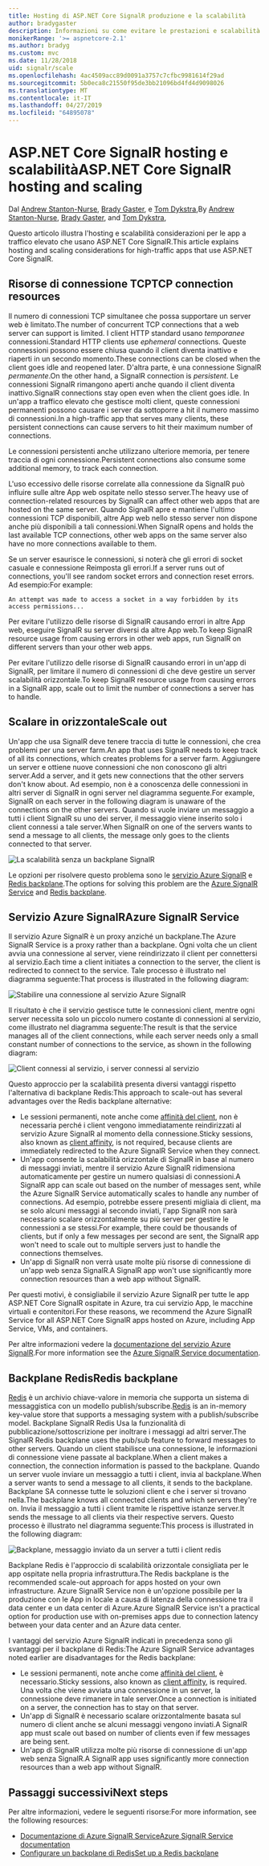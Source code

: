 ```yaml
---
title: Hosting di ASP.NET Core SignalR produzione e la scalabilità
author: bradygaster
description: Informazioni su come evitare le prestazioni e scalabilità problemi nelle App che usano ASP.NET Core SignalR.
monikerRange: '>= aspnetcore-2.1'
ms.author: bradyg
ms.custom: mvc
ms.date: 11/28/2018
uid: signalr/scale
ms.openlocfilehash: 4ac4509acc89d0091a3757c7cfbc9981614f29ad
ms.sourcegitcommit: 5b0eca8c21550f95de3bb21096bd4fd4d9098026
ms.translationtype: MT
ms.contentlocale: it-IT
ms.lasthandoff: 04/27/2019
ms.locfileid: "64895078"
---
```

# <a name="aspnet-core-signalr-hosting-and-scaling"></a><span data-ttu-id="f227c-103">ASP.NET Core SignalR hosting e scalabilità</span><span class="sxs-lookup"><span data-stu-id="f227c-103">ASP.NET Core SignalR hosting and scaling</span></span>

<span data-ttu-id="f227c-104">Dal [Andrew Stanton-Nurse](https://twitter.com/anurse), [Brady Gaster](https://twitter.com/bradygaster), e [Tom Dykstra](https://github.com/tdykstra),</span><span class="sxs-lookup"><span data-stu-id="f227c-104">By [Andrew Stanton-Nurse](https://twitter.com/anurse), [Brady Gaster](https://twitter.com/bradygaster), and [Tom Dykstra](https://github.com/tdykstra),</span></span>

<span data-ttu-id="f227c-105">Questo articolo illustra l'hosting e scalabilità considerazioni per le app a traffico elevato che usano ASP.NET Core SignalR.</span><span class="sxs-lookup"><span data-stu-id="f227c-105">This article explains hosting and scaling considerations for high-traffic apps that use ASP.NET Core SignalR.</span></span>

## <a name="tcp-connection-resources"></a><span data-ttu-id="f227c-106">Risorse di connessione TCP</span><span class="sxs-lookup"><span data-stu-id="f227c-106">TCP connection resources</span></span>

<span data-ttu-id="f227c-107">Il numero di connessioni TCP simultanee che possa supportare un server web è limitato.</span><span class="sxs-lookup"><span data-stu-id="f227c-107">The number of concurrent TCP connections that a web server can support is limited.</span></span> <span data-ttu-id="f227c-108">I client HTTP standard usano *temporanee* connessioni.</span><span class="sxs-lookup"><span data-stu-id="f227c-108">Standard HTTP clients use *ephemeral* connections.</span></span> <span data-ttu-id="f227c-109">Queste connessioni possono essere chiusa quando il client diventa inattivo e riaperti in un secondo momento.</span><span class="sxs-lookup"><span data-stu-id="f227c-109">These connections can be closed when the client goes idle and reopened later.</span></span> <span data-ttu-id="f227c-110">D'altra parte, è una connessione SignalR *permanente*.</span><span class="sxs-lookup"><span data-stu-id="f227c-110">On the other hand, a SignalR connection is *persistent*.</span></span> <span data-ttu-id="f227c-111">Le connessioni SignalR rimangono aperti anche quando il client diventa inattivo.</span><span class="sxs-lookup"><span data-stu-id="f227c-111">SignalR connections stay open even when the client goes idle.</span></span> <span data-ttu-id="f227c-112">In un'app a traffico elevato che gestisce molti client, queste connessioni permanenti possono causare i server da sottoporre a hit il numero massimo di connessioni.</span><span class="sxs-lookup"><span data-stu-id="f227c-112">In a high-traffic app that serves many clients, these persistent connections can cause servers to hit their maximum number of connections.</span></span>

<span data-ttu-id="f227c-113">Le connessioni persistenti anche utilizzano ulteriore memoria, per tenere traccia di ogni connessione.</span><span class="sxs-lookup"><span data-stu-id="f227c-113">Persistent connections also consume some additional memory, to track each connection.</span></span>

<span data-ttu-id="f227c-114">L'uso eccessivo delle risorse correlate alla connessione da SignalR può influire sulle altre App web ospitate nello stesso server.</span><span class="sxs-lookup"><span data-stu-id="f227c-114">The heavy use of connection-related resources by SignalR can affect other web apps that are hosted on the same server.</span></span> <span data-ttu-id="f227c-115">Quando SignalR apre e mantiene l'ultimo connessioni TCP disponibili, altre App web nello stesso server non dispone anche più disponibili a tali connessioni.</span><span class="sxs-lookup"><span data-stu-id="f227c-115">When SignalR opens and holds the last available TCP connections, other web apps on the same server also have no more connections available to them.</span></span>

<span data-ttu-id="f227c-116">Se un server esaurisce le connessioni, si noterà che gli errori di socket casuale e connessione Reimposta gli errori.</span><span class="sxs-lookup"><span data-stu-id="f227c-116">If a server runs out of connections, you'll see random socket errors and connection reset errors.</span></span> <span data-ttu-id="f227c-117">Ad esempio:</span><span class="sxs-lookup"><span data-stu-id="f227c-117">For example:</span></span>

```
An attempt was made to access a socket in a way forbidden by its access permissions...
```

<span data-ttu-id="f227c-118">Per evitare l'utilizzo delle risorse di SignalR causando errori in altre App web, eseguire SignalR su server diversi da altre App web.</span><span class="sxs-lookup"><span data-stu-id="f227c-118">To keep SignalR resource usage from causing errors in other web apps, run SignalR on different servers than your other web apps.</span></span>

<span data-ttu-id="f227c-119">Per evitare l'utilizzo delle risorse di SignalR causando errori in un'app di SignalR, per limitare il numero di connessioni di che deve gestire un server scalabilità orizzontale.</span><span class="sxs-lookup"><span data-stu-id="f227c-119">To keep SignalR resource usage from causing errors in a SignalR app, scale out to limit the number of connections a server has to handle.</span></span>

## <a name="scale-out"></a><span data-ttu-id="f227c-120">Scalare in orizzontale</span><span class="sxs-lookup"><span data-stu-id="f227c-120">Scale out</span></span>

<span data-ttu-id="f227c-121">Un'app che usa SignalR deve tenere traccia di tutte le connessioni, che crea problemi per una server farm.</span><span class="sxs-lookup"><span data-stu-id="f227c-121">An app that uses SignalR needs to keep track of all its connections, which creates problems for a server farm.</span></span> <span data-ttu-id="f227c-122">Aggiungere un server e ottiene nuove connessioni che non conoscono gli altri server.</span><span class="sxs-lookup"><span data-stu-id="f227c-122">Add a server, and it gets new connections that the other servers don't know about.</span></span> <span data-ttu-id="f227c-123">Ad esempio, non è a conoscenza delle connessioni in altri server di SignalR in ogni server nel diagramma seguente.</span><span class="sxs-lookup"><span data-stu-id="f227c-123">For example, SignalR on each server in the following diagram is unaware of the connections on the other servers.</span></span> <span data-ttu-id="f227c-124">Quando si vuole inviare un messaggio a tutti i client SignalR su uno dei server, il messaggio viene inserito solo i client connessi a tale server.</span><span class="sxs-lookup"><span data-stu-id="f227c-124">When SignalR on one of the servers wants to send a message to all clients, the message only goes to the clients connected to that server.</span></span>

![La scalabilità senza un backplane SignalR](scale/_static/scale-no-backplane.png)

<span data-ttu-id="f227c-126">Le opzioni per risolvere questo problema sono le [servizio Azure SignalR](#azure-signalr-service) e [Redis backplane](#redis-backplane).</span><span class="sxs-lookup"><span data-stu-id="f227c-126">The options for solving this problem are the [Azure SignalR Service](#azure-signalr-service) and [Redis backplane](#redis-backplane).</span></span>

## <a name="azure-signalr-service"></a><span data-ttu-id="f227c-127">Servizio Azure SignalR</span><span class="sxs-lookup"><span data-stu-id="f227c-127">Azure SignalR Service</span></span>

<span data-ttu-id="f227c-128">Il servizio Azure SignalR è un proxy anziché un backplane.</span><span class="sxs-lookup"><span data-stu-id="f227c-128">The Azure SignalR Service is a proxy rather than a backplane.</span></span> <span data-ttu-id="f227c-129">Ogni volta che un client avvia una connessione al server, viene reindirizzato il client per connettersi al servizio.</span><span class="sxs-lookup"><span data-stu-id="f227c-129">Each time a client initiates a connection to the server, the client is redirected to connect to the service.</span></span> <span data-ttu-id="f227c-130">Tale processo è illustrato nel diagramma seguente:</span><span class="sxs-lookup"><span data-stu-id="f227c-130">That process is illustrated in the following diagram:</span></span>

![Stabilire una connessione al servizio Azure SignalR](scale/_static/azure-signalr-service-one-connection.png)

<span data-ttu-id="f227c-132">Il risultato è che il servizio gestisce tutte le connessioni client, mentre ogni server necessita solo un piccolo numero costante di connessioni al servizio, come illustrato nel diagramma seguente:</span><span class="sxs-lookup"><span data-stu-id="f227c-132">The result is that the service manages all of the client connections, while each server needs only a small constant number of connections to the service, as shown in the following diagram:</span></span>

![Client connessi al servizio, i server connessi al servizio](scale/_static/azure-signalr-service-multiple-connections.png)

<span data-ttu-id="f227c-134">Questo approccio per la scalabilità presenta diversi vantaggi rispetto l'alternativa di backplane Redis:</span><span class="sxs-lookup"><span data-stu-id="f227c-134">This approach to scale-out has several advantages over the Redis backplane alternative:</span></span>

* <span data-ttu-id="f227c-135">Le sessioni permanenti, note anche come [affinità del client](/iis/extensions/configuring-application-request-routing-arr/http-load-balancing-using-application-request-routing#step-3---configure-client-affinity), non è necessaria perché i client vengono immediatamente reindirizzati al servizio Azure SignalR al momento della connessione.</span><span class="sxs-lookup"><span data-stu-id="f227c-135">Sticky sessions, also known as [client affinity](/iis/extensions/configuring-application-request-routing-arr/http-load-balancing-using-application-request-routing#step-3---configure-client-affinity), is not required, because clients are immediately redirected to the Azure SignalR Service when they connect.</span></span>
* <span data-ttu-id="f227c-136">Un'app consente la scalabilità orizzontale di SignalR in base al numero di messaggi inviati, mentre il servizio Azure SignalR ridimensiona automaticamente per gestire un numero qualsiasi di connessioni.</span><span class="sxs-lookup"><span data-stu-id="f227c-136">A SignalR app can scale out based on the number of messages sent, while the Azure SignalR Service automatically scales to handle any number of connections.</span></span> <span data-ttu-id="f227c-137">Ad esempio, potrebbe essere presenti migliaia di client, ma se solo alcuni messaggi al secondo inviati, l'app SignalR non sarà necessario scalare orizzontalmente su più server per gestire le connessioni a se stessi.</span><span class="sxs-lookup"><span data-stu-id="f227c-137">For example, there could be thousands of clients, but if only a few messages per second are sent, the SignalR app won't need to scale out to multiple servers just to handle the connections themselves.</span></span>
* <span data-ttu-id="f227c-138">Un'app di SignalR non verrà usate molte più risorse di connessione di un'app web senza SignalR.</span><span class="sxs-lookup"><span data-stu-id="f227c-138">A SignalR app won't use significantly more connection resources than a web app without SignalR.</span></span>

<span data-ttu-id="f227c-139">Per questi motivi, è consigliabile il servizio Azure SignalR per tutte le app ASP.NET Core SignalR ospitate in Azure, tra cui servizio App, le macchine virtuali e contenitori.</span><span class="sxs-lookup"><span data-stu-id="f227c-139">For these reasons, we recommend the Azure SignalR Service for all ASP.NET Core SignalR apps hosted on Azure, including App Service, VMs, and containers.</span></span>

<span data-ttu-id="f227c-140">Per altre informazioni vedere la [documentazione del servizio Azure SignalR](/azure/azure-signalr/signalr-overview).</span><span class="sxs-lookup"><span data-stu-id="f227c-140">For more information see the [Azure SignalR Service documentation](/azure/azure-signalr/signalr-overview).</span></span>

## <a name="redis-backplane"></a><span data-ttu-id="f227c-141">Backplane Redis</span><span class="sxs-lookup"><span data-stu-id="f227c-141">Redis backplane</span></span>

<span data-ttu-id="f227c-142">[Redis](https://redis.io/) è un archivio chiave-valore in memoria che supporta un sistema di messaggistica con un modello publish/subscribe.</span><span class="sxs-lookup"><span data-stu-id="f227c-142">[Redis](https://redis.io/) is an in-memory key-value store that supports a messaging system with a publish/subscribe model.</span></span> <span data-ttu-id="f227c-143">Backplane SignalR Redis Usa la funzionalità di pubblicazione/sottoscrizione per inoltrare i messaggi ad altri server.</span><span class="sxs-lookup"><span data-stu-id="f227c-143">The SignalR Redis backplane uses the pub/sub feature to forward messages to other servers.</span></span> <span data-ttu-id="f227c-144">Quando un client stabilisce una connessione, le informazioni di connessione viene passate al backplane.</span><span class="sxs-lookup"><span data-stu-id="f227c-144">When a client makes a connection, the connection information is passed to the backplane.</span></span> <span data-ttu-id="f227c-145">Quando un server vuole inviare un messaggio a tutti i client, invia al backplane.</span><span class="sxs-lookup"><span data-stu-id="f227c-145">When a server wants to send a message to all clients, it sends to the backplane.</span></span> <span data-ttu-id="f227c-146">Backplane SA connesse tutte le soluzioni client e che i server si trovano nella.</span><span class="sxs-lookup"><span data-stu-id="f227c-146">The backplane knows all connected clients and which servers they're on.</span></span> <span data-ttu-id="f227c-147">Invia il messaggio a tutti i client tramite le rispettive istanze server.</span><span class="sxs-lookup"><span data-stu-id="f227c-147">It sends the message to all clients via their respective servers.</span></span> <span data-ttu-id="f227c-148">Questo processo è illustrato nel diagramma seguente:</span><span class="sxs-lookup"><span data-stu-id="f227c-148">This process is illustrated in the following diagram:</span></span>

![Backplane, messaggio inviato da un server a tutti i client redis](scale/_static/redis-backplane.png)

<span data-ttu-id="f227c-150">Backplane Redis è l'approccio di scalabilità orizzontale consigliata per le app ospitate nella propria infrastruttura.</span><span class="sxs-lookup"><span data-stu-id="f227c-150">The Redis backplane is the recommended scale-out approach for apps hosted on your own infrastructure.</span></span> <span data-ttu-id="f227c-151">Azure SignalR Service non è un'opzione possibile per la produzione con le App in locale a causa di latenza della connessione tra il data center e un data center di Azure.</span><span class="sxs-lookup"><span data-stu-id="f227c-151">Azure SignalR Service isn't a practical option for production use with on-premises apps due to connection latency between your data center and an Azure data center.</span></span>

<span data-ttu-id="f227c-152">I vantaggi del servizio Azure SignalR indicati in precedenza sono gli svantaggi per il backplane di Redis:</span><span class="sxs-lookup"><span data-stu-id="f227c-152">The Azure SignalR Service advantages noted earlier are disadvantages for the Redis backplane:</span></span>

* <span data-ttu-id="f227c-153">Le sessioni permanenti, note anche come [affinità del client](/iis/extensions/configuring-application-request-routing-arr/http-load-balancing-using-application-request-routing#step-3---configure-client-affinity), è necessario.</span><span class="sxs-lookup"><span data-stu-id="f227c-153">Sticky sessions, also known as [client affinity](/iis/extensions/configuring-application-request-routing-arr/http-load-balancing-using-application-request-routing#step-3---configure-client-affinity), is required.</span></span> <span data-ttu-id="f227c-154">Una volta che viene avviata una connessione in un server, la connessione deve rimanere in tale server.</span><span class="sxs-lookup"><span data-stu-id="f227c-154">Once a connection is initiated on a server, the connection has to stay on that server.</span></span>
* <span data-ttu-id="f227c-155">Un'app di SignalR è necessario scalare orizzontalmente basata sul numero di client anche se alcuni messaggi vengono inviati.</span><span class="sxs-lookup"><span data-stu-id="f227c-155">A SignalR app must scale out based on number of clients even if few messages are being sent.</span></span>
* <span data-ttu-id="f227c-156">Un'app di SignalR utilizza molte più risorse di connessione di un'app web senza SignalR.</span><span class="sxs-lookup"><span data-stu-id="f227c-156">A SignalR app uses significantly more connection resources than a web app without SignalR.</span></span>

## <a name="next-steps"></a><span data-ttu-id="f227c-157">Passaggi successivi</span><span class="sxs-lookup"><span data-stu-id="f227c-157">Next steps</span></span>

<span data-ttu-id="f227c-158">Per altre informazioni, vedere le seguenti risorse:</span><span class="sxs-lookup"><span data-stu-id="f227c-158">For more information, see the following resources:</span></span>

* [<span data-ttu-id="f227c-159">Documentazione di Azure SignalR Service</span><span class="sxs-lookup"><span data-stu-id="f227c-159">Azure SignalR Service documentation</span></span>](/azure/azure-signalr/signalr-overview)
* [<span data-ttu-id="f227c-160">Configurare un backplane di Redis</span><span class="sxs-lookup"><span data-stu-id="f227c-160">Set up a Redis backplane</span></span>](xref:signalr/redis-backplane)
